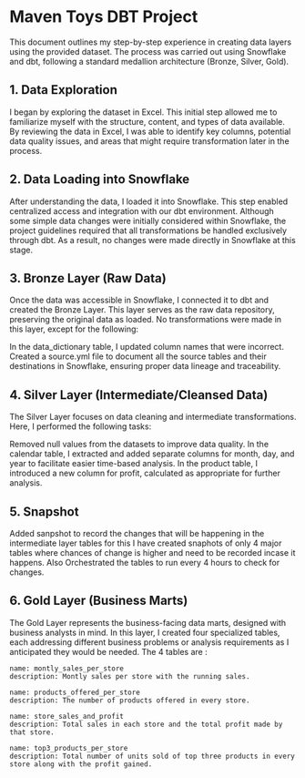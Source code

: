 # Maven Toys DBT Project
This document outlines my step-by-step experience in creating data layers using the provided dataset. The process was carried out using Snowflake and dbt, following a standard medallion architecture (Bronze, Silver, Gold).

## 1. Data Exploration
I began by exploring the dataset in Excel. This initial step allowed me to familiarize myself with the structure, content, and types of data available. By reviewing the data in Excel, I was able to identify key columns, potential data quality issues, and areas that might require transformation later in the process.

## 2. Data Loading into Snowflake
After understanding the data, I loaded it into Snowflake. This step enabled centralized access and integration with our dbt environment. Although some simple data changes were initially considered within Snowflake, the project guidelines required that all transformations be handled exclusively through dbt. As a result, no changes were made directly in Snowflake at this stage.

## 3. Bronze Layer (Raw Data)
Once the data was accessible in Snowflake, I connected it to dbt and created the Bronze Layer. This layer serves as the raw data repository, preserving the original data as loaded. No transformations were made in this layer, except for the following:

In the data_dictionary table, I updated column names that were incorrect.
Created a source.yml file to document all the source tables and their destinations in Snowflake, ensuring proper data lineage and traceability.
## 4. Silver Layer (Intermediate/Cleansed Data)
The Silver Layer focuses on data cleaning and intermediate transformations. Here, I performed the following tasks:

Removed null values from the datasets to improve data quality.
In the calendar table, I extracted and added separate columns for month, day, and year to facilitate easier time-based analysis.
In the product table, I introduced a new column for profit, calculated as appropriate for further analysis.

## 5. Snapshot
Added sanpshot to record the changes that will be happening in the intermediate layer tables for this I have created snaphots of only 4 major tables where chances of change is higher and need to be recorded incase it happens.
Also Orchestrated the tables to run every 4 hours to check for changes.

## 6. Gold Layer (Business Marts)
The Gold Layer represents the business-facing data marts, designed with business analysts in mind. In this layer, I created four specialized tables, each addressing different business problems or analysis requirements as I anticipated they would be needed.
The 4 tables are :
    
    name: montly_sales_per_store
    description: Montly sales per store with the running sales.

    name: products_offered_per_store
    description: The number of products offered in every store.

    name: store_sales_and_profit
    description: Total sales in each store and the total profit made by that store.

    name: top3_products_per_store
    description: Total number of units sold of top three products in every store along with the profit gained.
    